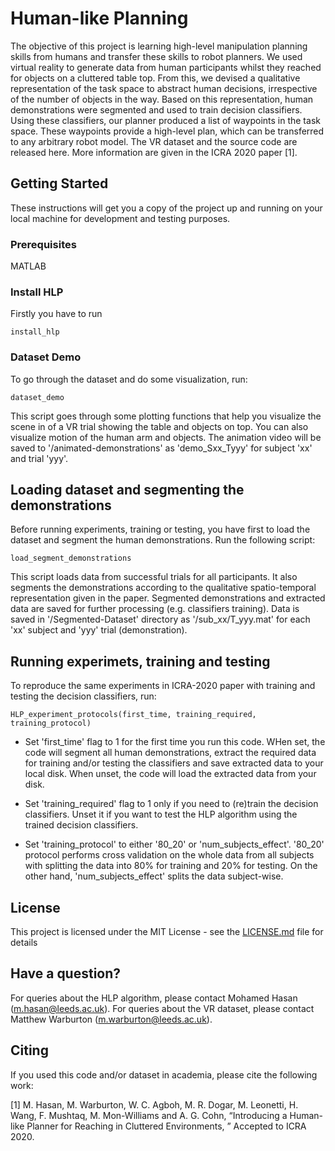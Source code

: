 # Human-like Planning

The objective of this project is learning high-level manipulation
planning skills from humans and transfer these skills to robot
planners. We used virtual reality to generate data from human
participants whilst they reached for objects on a cluttered table
top. From this, we devised a qualitative representation of the
task space to abstract human decisions, irrespective of the
number of objects in the way. Based on this representation,
human demonstrations were segmented and used to train
decision classifiers. Using these classifiers, our planner produced
a list of waypoints in the task space. These waypoints provide
a high-level plan, which can be transferred to any arbitrary
robot model. The VR dataset and the source code are released here. 
More information are given in the ICRA 2020 paper [1]. 


## Getting Started

These instructions will get you a copy of the project up and running on 
your local machine for development and testing purposes. 


### Prerequisites

MATLAB

### Install HLP 
Firstly you have to run

```
install_hlp 
```

### Dataset Demo

To go through the dataset and do some visualization, run: 

```
dataset_demo 
```
This script goes through some plotting functions that help you visualize 
the scene in of a VR trial showing the table and objects on top. 
You can also visualize motion of the human arm and objects. 
The animation video will be saved to '/animated-demonstrations' as 
'demo_Sxx_Tyyy' for subject 'xx' and trial 'yyy'.

## Loading dataset and segmenting the demonstrations
Before running experiments, training or testing, you have first to load 
the dataset and segment the human demonstrations. Run the following script:

```
load_segment_demonstrations
```
This script loads data from successful trials for all participants. It also segments the
demonstrations according to the qualitative spatio-temporal representation given in the paper.
Segmented demonstrations and extracted data are saved for further processing (e.g. classifiers training). 
Data is saved in '/Segmented-Dataset' directory as '/sub_xx/T_yyy.mat' for each 'xx' subject and 
'yyy' trial (demonstration).   


## Running experimets, training and testing
To reproduce the same experiments in ICRA-2020 paper with training and testing the decision classifiers, run:

```
HLP_experiment_protocols(first_time, training_required, training_protocol)
```

* Set 'first_time' flag to 1 for the first time you run this code. WHen set, the code will segment all human 
demonstrations, extract the required data for training and/or testing the classifiers and save extracted data to your 
local disk. When unset, the code will load the extracted data from your disk.
 
* Set 'training_required' flag to 1 only if you need to (re)train the decision classifiers. Unset it if you want to test 
the HLP algorithm using the trained decision classifiers.  

* Set 'training_protocol' to either '80_20' or 'num_subjects_effect'. '80_20' protocol performs cross validation on the 
whole data from all subjects with splitting the data into 80% for training and 20% for testing.  On the other hand, 
'num_subjects_effect' splits the data subject-wise. 

## License

This project is licensed under the MIT License - see the 
[LICENSE.md](LICENSE.md) file for details

## Have a question?
For queries about the HLP algorithm, please contact Mohamed Hasan (m.hasan@leeds.ac.uk).
For queries about the VR dataset, please contact Matthew Warburton (m.warburton@leeds.ac.uk).  
 
## Citing
If you used this code and/or dataset in academia, please cite the following work:  

[1] M. Hasan, M. Warburton, W. C. Agboh, M. R. Dogar, M. Leonetti, H. Wang, F. Mushtaq, M. Mon-Williams and A. G. Cohn, “Introducing a Human-like Planner for Reaching in Cluttered Environments, ” Accepted to ICRA 2020.


